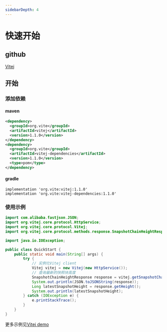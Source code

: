 ```yaml
---
sidebarDepth: 4
---
```

# 快速开始

## github

[Vitej](https://github.com/vitelabs/vitej)

## 开始

### 添加依赖

#### maven

```xml
<dependency>
  <groupId>org.vite</groupId>
  <artifactId>vitej</artifactId>
  <version>1.1.0</version>
</dependency>
<dependency>
  <groupId>org.vite</groupId>
  <artifactId>vitej-dependencies</artifactId>
  <version>1.1.0</version>
  <type>pom</type>
</dependency>
```

#### gradle

```
implementation 'org.vite:vitej:1.1.0'
implementation 'org.vite:vitej-dependencies:1.1.0'
```

### 使用示例

```java
import com.alibaba.fastjson.JSON;
import org.vitej.core.protocol.HttpService;
import org.vitej.core.protocol.Vitej;
import org.vitej.core.protocol.methods.response.SnapshotChainHeightResponse;

import java.io.IOException;

public class QuickStart {
    public static void main(String[] args) {
        try {
            // 实例化Vitej client
            Vitej vitej = new Vitej(new HttpService());
            // 查询最新的快照块高度
            SnapshotChainHeightResponse response = vitej.getSnapshotChainHeight().send();
            System.out.println(JSON.toJSONString(response));
            Long latestSnapshotHeight = response.getHeight();
            System.out.println(latestSnapshotHeight);
        } catch (IOException e) {
            e.printStackTrace();
        }
    }
}
```

更多示例见[Vitej demo](https://github.com/vitelabs/vitej-demo)

